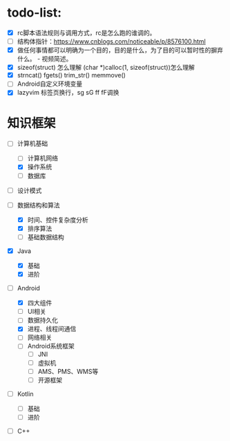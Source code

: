 # todo-list:

- [x] rc脚本语法规则与调用方式，rc是怎么跑的谁调的。
- [ ] 结构体指针：https://www.cnblogs.com/noticeable/p/8576100.html
- [x] 做任何事情都可以明确为一个目的，目的是什么，为了目的可以暂时性的摒弃什么。 - 视频简述。
- [x] sizeof(struct) 怎么理解 (char *)calloc(1, sizeof(struct))怎么理解
- [x] strncat() fgets() trim_str() memmove()
- [ ] Android自定义环境变量
- [x] lazyvim 标签页换行，sg sG ff fF调换

# 知识框架

- [ ] 计算机基础

  - [ ] 计算机网络
  - [x] 操作系统
  - [ ] 数据库

- [ ] 设计模式

- [ ] 数据结构和算法

  - [x] 时间、控件复杂度分析
  - [x] 排序算法
  - [ ] 基础数据结构

- [x] Java

  - [x] 基础
  - [x] 进阶

- [ ] Android

  - [x] 四大组件
  - [ ] UI相关
  - [ ] 数据持久化
  - [x] 进程、线程间通信
  - [ ] 网络相关
  - [ ] Android系统框架
    - [ ] JNI
    - [ ] 虚拟机
    - [ ] AMS、PMS、WMS等
    - [ ] 开源框架

- [ ] Kotlin

  - [ ] 基础
  - [ ] 进阶

- [ ] C++

  
